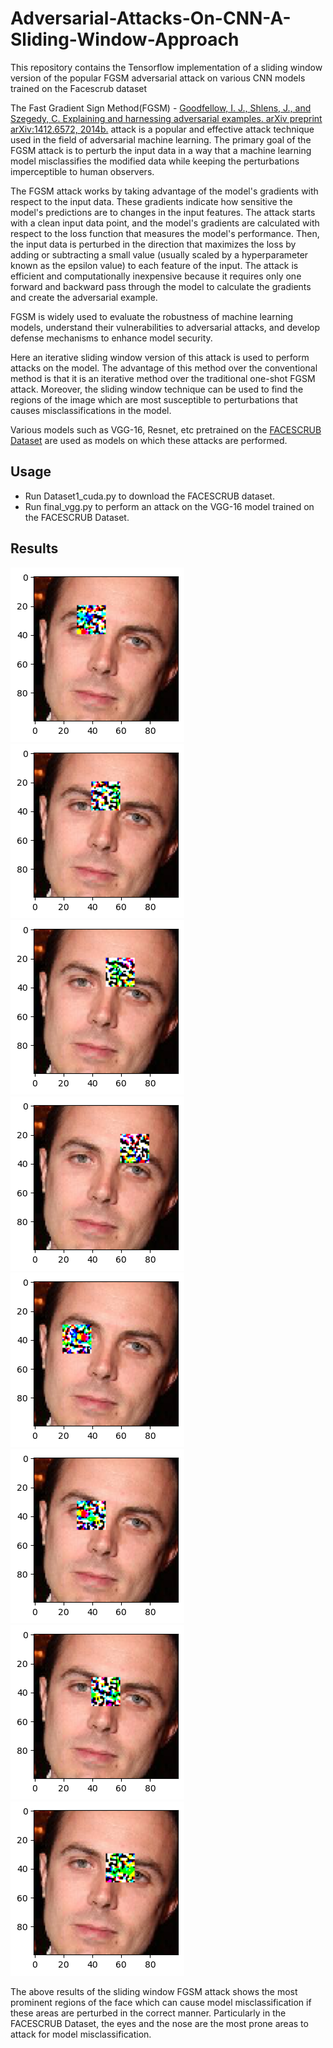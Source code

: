 # Adversarial-Attacks-On-CNN-A-Sliding-Window-Approach
This repository contains the Tensorflow implementation of a sliding window version of the popular FGSM adversarial attack on various CNN models trained on the Facescrub dataset

The Fast Gradient Sign Method(FGSM) - [Goodfellow, I. J., Shlens, J., and Szegedy, C. Explaining and harnessing adversarial examples. arXiv preprint arXiv:1412.6572, 2014b.](https://arxiv.org/abs/1412.6572) attack is a popular and effective attack technique used in the field of adversarial machine learning. The primary goal of the FGSM attack is to perturb the input data in a way that a machine learning model misclassifies the modified data while keeping the perturbations imperceptible to human observers.

The FGSM attack works by taking advantage of the model's gradients with respect to the input data. These gradients indicate how sensitive the model's predictions are to changes in the input features. The attack starts with a clean input data point, and the model's gradients are calculated with respect to the loss function that measures the model's performance. Then, the input data is perturbed in the direction that maximizes the loss by adding or subtracting a small value (usually scaled by a hyperparameter known as the epsilon value) to each feature of the input. The attack is efficient and computationally inexpensive because it requires only one forward and backward pass through the model to calculate the gradients and create the adversarial example.

FGSM is widely used to evaluate the robustness of machine learning models, understand their vulnerabilities to adversarial attacks, and develop defense mechanisms to enhance model security. 

Here an iterative sliding window version of this attack is used to perform attacks on the model. The advantage of this method over the conventional method is that it is an iterative method over the traditional one-shot FGSM attack. Moreover, the sliding window technique can be used to find the regions of the image which are most susceptible to perturbations that causes misclassifications in the model.

Various models such as VGG-16, Resnet, etc pretrained on the [FACESCRUB Dataset](https://vintage.winklerbros.net/facescrub.html) are used as models on which these attacks are performed.

## Usage

- Run Dataset1_cuda.py to download the FACESCRUB dataset.
- Run final_vgg.py to perform an attack on the VGG-16 model trained on the FACESCRUB Dataset.

## Results
<img src="./Images/New folder/1.png">
<img src="./Images/New folder/2.png">
<img src="./Images/New folder/3.png">
<img src="./Images/New folder/4.png">
<img src="./Images/New folder/5.png">
<img src="./Images/New folder/6.png">
<img src="./Images/New folder/7.png">
<img src="./Images/New folder/8.png">


The above results of the sliding window FGSM attack shows the most prominent regions of the face which can cause model misclassification if these areas are perturbed in the correct manner. Particularly in the FACESCRUB Dataset, the eyes and the nose are the most prone areas to attack for model misclassification.
